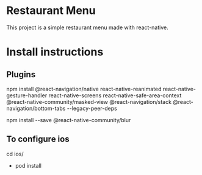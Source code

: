 # Restaurant Menu

This project is a simple restaurant menu made with react-native.

# Install instructions

## Plugins

npm install @react-navigation/native react-native-reanimated react-native-gesture-handler react-native-screens react-native-safe-area-context @react-native-community/masked-view @react-navigation/stack @react-navigation/bottom-tabs --legacy-peer-deps

npm install --save @react-native-community/blur

## To configure ios 

cd ios/
- pod install